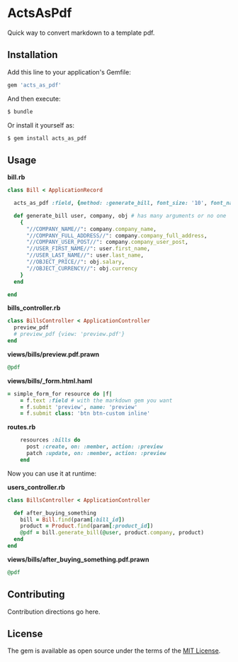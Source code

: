 # ActsAsPdf

Quick way to convert markdown to a template pdf. 

## Installation
Add this line to your application's Gemfile:

```ruby
gem 'acts_as_pdf'
```

And then execute:
```bash
$ bundle
```

Or install it yourself as:
```bash
$ gem install acts_as_pdf
```

## Usage

**bill.rb**
```ruby
class Bill < ApplicationRecord

  acts_as_pdf :field, {method: :generate_bill, font_size: '10', font_name: 'Arial'}

  def generate_bill user, company, obj # has many arguments or no one 
    {
      "//COMPANY_NAME//": company.company_name,
      "//COMPANY_FULL_ADDRESS//": company.company_full_address,
      "//COMPANY_USER_POST//": company.company_user_post,
      "//USER_FIRST_NAME//": user.first_name,
      "//USER_LAST_NAME//": user.last_name,
      "//OBJECT_PRICE//": obj.salary,
      "//OBJECT_CURRENCY//": obj.currency
    }
  end

end
```

**bills_controller.rb**
```ruby
class BillsController < ApplicationController
  preview_pdf
  # preview_pdf {view: 'preview.pdf'}
end
```

**views/bills/preview.pdf.prawn**
```ruby
@pdf
```

**views/bills/_form.html.haml**
```ruby
= simple_form_for resource do |f|
    = f.text :field # with the markdown gem you want 
    = f.submit 'preview', name: 'preview'
    = f.submit class: 'btn btn-custom inline'
```

**routes.rb**
```ruby
    resources :bills do
      post :create, on: :member, action: :preview
      patch :update, on: :member, action: :preview
    end
```

Now you can use it at runtime:

**users_controller.rb**
```ruby
class BillsController < ApplicationController

  def after_buying_something
    bill = Bill.find(param[:bill_id])
    product = Product.find(param[:product_id])
    @pdf = bill.generate_bill(@user, product.company, product)
  end
end
```

**views/bills/after_buying_something.pdf.prawn**
```ruby
@pdf
```

## Contributing
Contribution directions go here.

## License
The gem is available as open source under the terms of the [MIT License](http://opensource.org/licenses/MIT).
